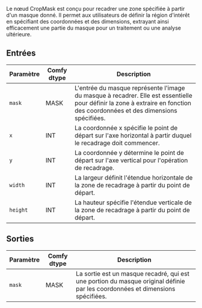 Le nœud CropMask est conçu pour recadrer une zone spécifiée à partir d'un masque donné. Il permet aux utilisateurs de définir la région d'intérêt en spécifiant des coordonnées et des dimensions, extrayant ainsi efficacement une partie du masque pour un traitement ou une analyse ultérieure.

## Entrées

| Paramètre | Comfy dtype | Description |
|-----------|-------------|-------------|
| `mask`    | MASK        | L'entrée du masque représente l'image du masque à recadrer. Elle est essentielle pour définir la zone à extraire en fonction des coordonnées et des dimensions spécifiées. |
| `x`       | INT         | La coordonnée x spécifie le point de départ sur l'axe horizontal à partir duquel le recadrage doit commencer. |
| `y`       | INT         | La coordonnée y détermine le point de départ sur l'axe vertical pour l'opération de recadrage. |
| `width`   | INT         | La largeur définit l'étendue horizontale de la zone de recadrage à partir du point de départ. |
| `height`  | INT         | La hauteur spécifie l'étendue verticale de la zone de recadrage à partir du point de départ. |

## Sorties

| Paramètre | Comfy dtype | Description |
|-----------|-------------|-------------|
| `mask`    | MASK        | La sortie est un masque recadré, qui est une portion du masque original définie par les coordonnées et dimensions spécifiées. |
